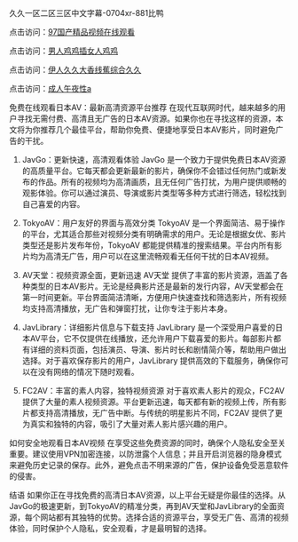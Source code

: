
久久一区二区三区中文字幕-0704xr-881比鸭


点击访问：<a href="https://bered.pages.dev/">97国产精品视频在线观看</a>

点击访问：<a href="https://rtj-3zo.pages.dev/">男人鸡鸡插女人鸡鸡</a>

点击访问：<a href="https://vassv.pages.dev/">伊人久久大香线蕉综合久久</a>

点击访问：<a href="https://https://vassv.pages.dev/">成人午夜性a</a>


免费在线观看日本AV：最新高清资源平台推荐
在现代互联网时代，越来越多的用户寻找无需付费、高清且无广告的日本AV资源。如果你也在寻找这样的资源，本文将为你推荐几个最佳平台，帮助你免费、便捷地享受日本AV影片，同时避免广告的干扰。

1. JavGo：更新快速，高清观看体验
JavGo 是一个致力于提供免费日本AV资源的高质量平台。它每天都会更新最新的影片，确保你不会错过任何热门或新发布的作品。所有的视频均为高清画质，且无任何广告打扰，为用户提供顺畅的观影体验。你可以通过演员、导演或影片类型等多种方式进行筛选，轻松找到自己喜爱的内容。

2. TokyoAV：用户友好的界面与高效分类
TokyoAV 是一个界面简洁、易于操作的平台，尤其适合那些对视频分类有明确需求的用户。无论是根据女优、影片类型还是影片发布年份，TokyoAV 都能提供精准的搜索结果。平台内所有影片均为高清无广告，用户可以在这里流畅观看无任何干扰的日本AV视频。

3. AV天堂：视频资源全面，更新迅速
AV天堂 提供了丰富的影片资源，涵盖了各种类型的日本AV影片。无论是经典影片还是最新的发行内容，AV天堂都会在第一时间更新。平台界面简洁清晰，方便用户快速查找和筛选影片，所有视频均支持高清播放，无广告和弹窗打扰，让你专注于影片本身。

4. JavLibrary：详细影片信息与下载支持
JavLibrary 是一个深受用户喜爱的日本AV平台，它不仅提供在线播放，还允许用户下载喜爱的影片。每部影片都有详细的资料页面，包括演员、导演、影片时长和剧情简介等，帮助用户做出选择。对于喜欢保存影片的用户，JavLibrary 提供高效的下载服务，确保你可以在没有网络的情况下随时观看。

5. FC2AV：丰富的素人内容，独特视频资源
对于喜欢素人影片的观众，FC2AV 提供了大量的素人视频资源。平台更新迅速，每天都有新的视频上传，所有影片都支持高清播放，无广告中断。与传统的明星影片不同，FC2AV 提供了更为真实和独特的内容，吸引了大量对素人影片感兴趣的用户。

如何安全地观看日本AV视频
在享受这些免费资源的同时，确保个人隐私安全至关重要。建议使用VPN加密连接，以防泄露个人信息；并且开启浏览器的隐身模式来避免历史记录的保存。此外，避免点击不明来源的广告，保护设备免受恶意软件的侵害。

结语
如果你正在寻找免费的高清日本AV资源，以上平台无疑是你最佳的选择。从JavGo的极速更新，到TokyoAV的精准分类，再到AV天堂和JavLibrary的全面资源，每个网站都有其独特的优势。选择合适的资源平台，享受无广告、高清的视频体验，同时保护个人隐私，安全观看，才是最明智的选择。











<span style="display:none;">[Canonical link](https://github.com/tn20250704/5848585）</span>
